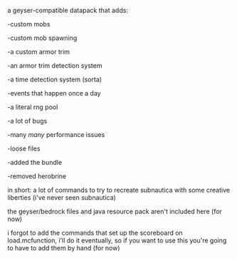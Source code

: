 a geyser-compatible datapack that adds:

-custom mobs

-custom mob spawning

-a custom armor trim

-an armor trim detection system

-a time detection system (sorta)

-events that happen once a day

-a literal rng pool

-a lot of bugs

-many *many* performance issues

-loose files

-added the bundle

-removed herobrine

in short: a lot of commands to try to recreate subnautica with some creative liberties (i've never seen subnautica)

the geyser/bedrock files and java resource pack aren't included here (for now)


i forgot to add the commands that set up the scoreboard on load.mcfunction, i'll do it eventually, so if you want to use this you're going to have to add them by hand (for now)
